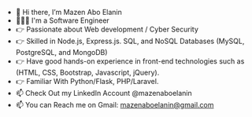 - 👋 Hi there, I’m Mazen Abo Elanin 
- 🧑🏻‍💻 I'm a Software Engineer 
- 👉 Passionate about Web development / Cyber Security
- 👉 Skilled in Node.js, Express.js. SQL, and NoSQL Databases (MySQL, PostgreSQL, and MongoDB)
- 👉  Have good hands-on experience in front-end technologies such as (HTML, CSS, Bootstrap, Javascript, jQuery). 
- 👉 Familiar With Python/Flask, PHP/Laravel.
- 📫 Check Out my LinkedIn Account @mazenaboelanin
- 📫 You can Reach me on Gmail: mazenaboelanin@gmail.com
